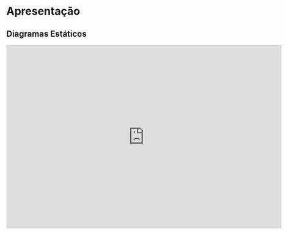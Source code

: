 # Apresentação

## Diagramas Estáticos

<iframe width="720" height="480" src="https://www.youtube.com/embed/nfIGYsoexAs" frameborder="0" allow="accelerometer; autoplay; clipboard-write; encrypted-media; gyroscope; picture-in-picture; fullscreen"></iframe>
